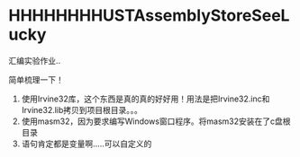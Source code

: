 # HHHHHHHHUSTAssemblyStoreSeeLucky

汇编实验作业..

简单梳理一下！

1. 使用Irvine32库，这个东西是真的真的好好用！用法是把Irvine32.inc和Irvine32.lib拷贝到项目根目录。。。
2. 使用masm32，因为要求编写Windows窗口程序。将masm32安装在了c盘根目录
3. 语句肯定都是变量啊.....可以自定义的